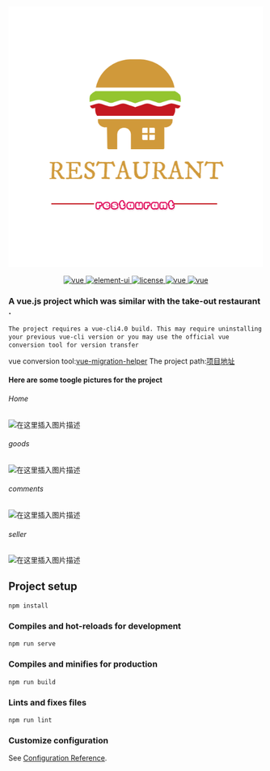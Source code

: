
<p align="center">
  <img src="./src/assets/QQ截图20191118215735.png">
</p>
<p align="center">
  <a href="https://github.com/vuejs/vue">
    <img src="https://img.shields.io/badge/vue-2.6.10-brightgreen.svg" alt="vue">
  </a>
  <a href="https://didi.github.io/cube-ui/#/zh-CN">
    <img src="https://img.shields.io/badge/cube--ui-1.2.32-brightgreen.svg" alt="element-ui">
  </a>
  <a href="https://github.com/251205668/restaurant">
    <img src="https://img.shields.io/github/license/mashape/apistatus.svg" alt="license">
  </a>
<a href="https://router.vuejs.org/">
    <img src="https://img.shields.io/badge/vuerouter-3.0.6-blue.svg" alt="vue">
  </a>
  <a href="https://vuex.vuejs.org/">
    <img src="https://img.shields.io/badge/vuex-3.0.1-orange.svg" alt="vue">
  </a>
</p>

### A vue.js project which was similar with the take-out restaurant .

```
The project requires a vue-cli4.0 build. This may require uninstalling your previous vue-cli version or you may use the official vue conversion tool for version transfer
```

vue conversion tool:[vue-migration-helper](https://github.com/vuejs/vue-migration-helper)
The project path:[项目地址](http://47.97.180.232:8202/#/)

#### Here are some toogle pictures for the project

###### Home

![在这里插入图片描述](https://img-blog.csdnimg.cn/20191021214430753.png?x-oss-process=image/watermark,type_ZmFuZ3poZW5naGVpdGk,shadow_10,text_aHR0cHM6Ly9ibG9nLmNzZG4ubmV0L3dlaXhpbl80Mjc2OTU2MQ==,size_16,color_FFFFFF,t_70)

###### goods

![在这里插入图片描述](https://img-blog.csdnimg.cn/20191021214523671.png?x-oss-process=image/watermark,type_ZmFuZ3poZW5naGVpdGk,shadow_10,text_aHR0cHM6Ly9ibG9nLmNzZG4ubmV0L3dlaXhpbl80Mjc2OTU2MQ==,size_16,color_FFFFFF,t_70)

###### comments

![在这里插入图片描述](https://img-blog.csdnimg.cn/20191021214609963.png?x-oss-process=image/watermark,type_ZmFuZ3poZW5naGVpdGk,shadow_10,text_aHR0cHM6Ly9ibG9nLmNzZG4ubmV0L3dlaXhpbl80Mjc2OTU2MQ==,size_16,color_FFFFFF,t_70)

###### seller

![在这里插入图片描述](https://img-blog.csdnimg.cn/20191021214654696.png?x-oss-process=image/watermark,type_ZmFuZ3poZW5naGVpdGk,shadow_10,text_aHR0cHM6Ly9ibG9nLmNzZG4ubmV0L3dlaXhpbl80Mjc2OTU2MQ==,size_16,color_FFFFFF,t_70)

## Project setup

```
npm install
```

### Compiles and hot-reloads for development

```
npm run serve
```

### Compiles and minifies for production

```
npm run build
```

### Lints and fixes files

```
npm run lint
```

### Customize configuration

See [Configuration Reference](https://cli.vuejs.org/config/).

